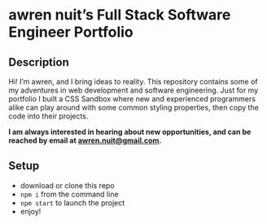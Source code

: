# awren nuit’s Full Stack Software Engineer Portfolio

## Description

Hi! I’m awren, and I bring ideas to reality. This repository contains some of my adventures in web development and software engineering. Just for my portfolio I built a CSS Sandbox where new and experienced programmers alike can play around with some common styling properties, then copy the code into their projects.

<strong>I am always interested in hearing about new opportunities, and can be reached by email at [awren.nuit@gmail.com](mailto:awren.nuit@gmail.com?subject=I%20Loved%20Your%20Portfolio).</strong>

## Setup

- download or clone this repo
- `npm i` from the command line
- `npm start` to launch the project
- enjoy!
